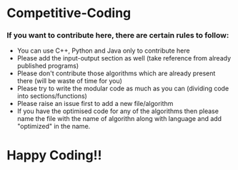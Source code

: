  <h1>Competitive-Coding</h1>
 
 <h3>If you want to contribute here, there are certain rules to follow: </h3>
 <ul>
 <li>You can use C++, Python and Java only to contribute here</li>
 <li>Please add the input-output section as well (take reference from already published programs)</li>
 <li>Please don't contribute those algorithms which are already present there (will be waste of time for you)</li>
 <li>Please try to write the modular code as much as you can (dividing code into sections/functions)</li>
 <li>Please raise an issue first to add a new file/algorithm</li>
 <li>If you have the optimised code for any of the algorithms then please name the file with the name of algorithn along with language and add "optimized" in the name.
 </ul>
 
 <h1>Happy Coding!!</h1>
